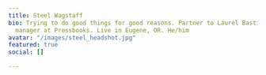 ```yaml
---
title: Steel Wagstaff
bio: Trying to do good things for good reasons. Partner to Laurel Bastian. Product
  manager at Pressbooks. Live in Eugene, OR. He/him
avatar: "/images/steel_headshot.jpg"
featured: true
social: []

---
```


